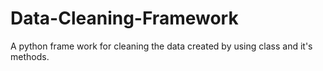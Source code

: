 # Data-Cleaning-Framework
A python frame work for cleaning the data created by using class and it's methods.
